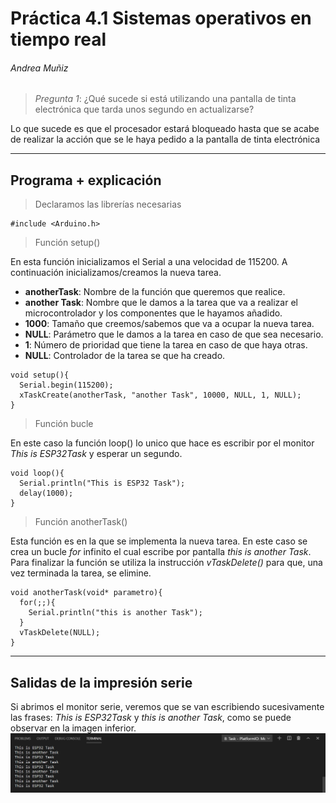 # Práctica 4.1 Sistemas operativos en tiempo real
###### Andrea Muñiz
<p></p>

> _Pregunta 1_: ¿Qué sucede si está utilizando una pantalla de tinta electrónica que tarda unos segundo en actualizarse?

Lo que sucede es que el procesador estará bloqueado hasta que se acabe de realizar la acción que se le haya pedido a la pantalla de tinta electrónica

***

## Programa + explicación

> Declaramos las librerías necesarias

```
#include <Arduino.h>
```

> Función setup()

En esta función inicializamos el Serial a una velocidad de 115200. A continuación inicializamos/creamos la nueva tarea. 
- __anotherTask__: Nombre de la función que queremos que realice.
- __another Task__: Nombre que le damos a la tarea que va a realizar el microcontrolador y los componentes que le hayamos añadido.
- __1000__: Tamaño que creemos/sabemos que va a ocupar la nueva tarea.
- __NULL__: Parámetro que le damos a la tarea en caso de que sea necesario.
- __1__: Número de prioridad que tiene la tarea en caso de que haya otras.
- __NULL__: Controlador de la tarea se que ha creado.

```
void setup(){
  Serial.begin(115200);
  xTaskCreate(anotherTask, "another Task", 10000, NULL, 1, NULL);
}
```

> Función bucle

En este caso la función loop() lo unico que hace es escribir por el monitor _This is ESP32Task_ y esperar un segundo.

```
void loop(){
  Serial.println("This is ESP32 Task");
  delay(1000);
}
```

> Función anotherTask()

Esta función es en la que se implementa la nueva tarea. En este caso se crea un bucle _for_ infinito el cual escribe por pantalla _this is another Task_. Para finalizar la función se utiliza la instrucción _vTaskDelete()_ para que, una vez terminada la tarea, se elimine.

```
void anotherTask(void* parametro){
  for(;;){
    Serial.println("this is another Task");
  }
  vTaskDelete(NULL);
}
```

***

## Salidas de la impresión serie

Si abrimos el monitor serie, veremos que se van escribiendo sucesivamente las frases: _This is ESP32Task_ y _this is another Task_, como se puede observar en la imagen inferior.
![Salida del monitor serie](monitor_serie1.png)
